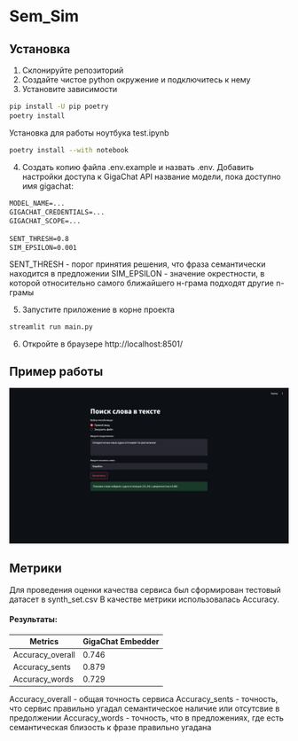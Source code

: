 # Sem_Sim

## Установка
1. Склонируйте репозиторий
2. Создайте чистое python окружение и подключитесь к нему
3. Установите зависимости
```bash
pip install -U pip poetry
poetry install
```
Установка для работы ноутбука test.ipynb
```bash
poetry install --with notebook
```

4. Создать копию файла .env.example и назвать .env. Добавить настройки доступа к GigaChat API название модели, пока доступно имя gigachat:
```
MODEL_NAME=...
GIGACHAT_CREDENTIALS=...
GIGACHAT_SCOPE=...

SENT_THRESH=0.8
SIM_EPSILON=0.001
```

SENT_THRESH - порог принятия решения, что фраза семантически находится в предложении
SIM_EPSILON - значение окрестности, в которой относительно самого ближайшего н-грама подходят другие n-грамы

5. Запустите приложение в корне проекта
```bash
streamlit run main.py
```
6. Откройте в браузере http://localhost:8501/

## Пример работы
![alt text](images/example.jpg)

## Метрики
Для проведения оценки качества сервиса был сформирован тестовый датасет в synth_set.csv
В качестве метрики использовалась Accuracy.
#### Результаты:
| Metrics  | GigaChat Embedder |
| ------------- | ------------- |
| Accuracy_overall  | 0.746  |
| Accuracy_sents  | 0.879  |
| Accuracy_words  | 0.729  |

Accuracy_overall - общая точность сервиса
Accuracy_sents - точность, что сервис правильно угадал семантическое наличие или отсутсвие в предолжении 
Accuracy_words - точность, что в предложениях, где есть семантическая близость к фразе правильно угадана